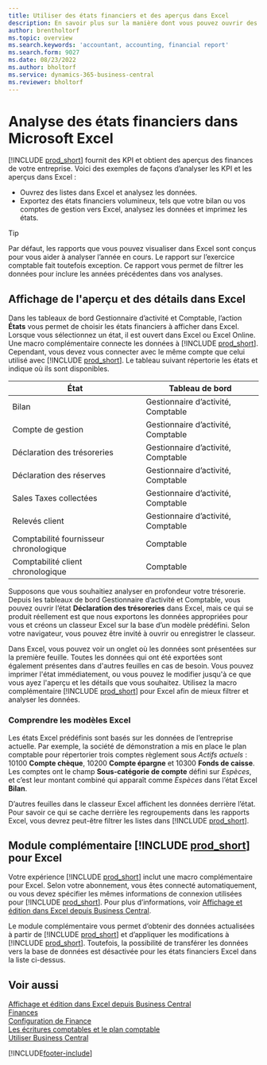 ```yaml
---
title: Utiliser des états financiers et des aperçus dans Excel
description: En savoir plus sur la manière dont vous pouvez ouvrir des états financiers dans Microsoft Excel à partir de Business Central pour une meilleure analyse.
author: brentholtorf
ms.topic: overview
ms.search.keywords: 'accountant, accounting, financial report'
ms.search.form: 9027
ms.date: 08/23/2022
ms.author: bholtorf
ms.service: dynamics-365-business-central
ms.reviewer: bholtorf
---
```

# <a name="analyzing-financial-statements-in-microsoft-excel"></a>Analyse des états financiers dans Microsoft Excel

[!INCLUDE [prod_short](includes/prod_short.md)] fournit des KPI et obtient des aperçus des finances de votre entreprise. Voici des exemples de façons d’analyser les KPI et les aperçus dans Excel :

* Ouvrez des listes dans Excel et analysez les données. 
* Exportez des états financiers volumineux, tels que votre bilan ou vos comptes de gestion vers Excel, analysez les données et imprimez les états.  

> [!TIP]
> Par défaut, les rapports que vous pouvez visualiser dans Excel sont conçus pour vous aider à analyser l’année en cours. Le rapport sur l’exercice comptable fait toutefois exception. Ce rapport vous permet de filtrer les données pour inclure les années précédentes dans vos analyses.

## <a name="getting-the-overview-and-the-details-in-excel"></a>Affichage de l'aperçu et des détails dans Excel

Dans les tableaux de bord Gestionnaire d’activité et Comptable, l’action **États** vous permet de choisir les états financiers à afficher dans Excel. Lorsque vous sélectionnez un état, il est ouvert dans Excel ou Excel Online. Une macro complémentaire connecte les données à [!INCLUDE [prod_short](includes/prod_short.md)]. Cependant, vous devez vous connecter avec le même compte que celui utilisé avec [!INCLUDE [prod_short](includes/prod_short.md)]. Le tableau suivant répertorie les états et indique où ils sont disponibles.  


|État  |Tableau de bord  |
|---------|---------|
|Bilan                 | Gestionnaire d’activité, Comptable |
|Compte de gestion              | Gestionnaire d’activité, Comptable |
|Déclaration des trésoreries       | Gestionnaire d’activité, Comptable |
|Déclaration des réserves| Gestionnaire d’activité, Comptable |
|Sales Taxes collectées         | Gestionnaire d’activité, Comptable |
|Relevés client           | Gestionnaire d’activité, Comptable |
|Comptabilité fournisseur chronologique         | Comptable |
|Comptabilité client chronologique      | Comptable |

Supposons que vous souhaitiez analyser en profondeur votre trésorerie. Depuis les tableaux de bord Gestionnaire d’activité et Comptable, vous pouvez ouvrir l’état **Déclaration des trésoreries** dans Excel, mais ce qui se produit réellement est que nous exportons les données appropriées pour vous et créons un classeur Excel sur la base d’un modèle prédéfini. Selon votre navigateur, vous pouvez être invité à ouvrir ou enregistrer le classeur.  

Dans Excel, vous pouvez voir un onglet où les données sont présentées sur la première feuille. Toutes les données qui ont été exportées sont également présentes dans d'autres feuilles en cas de besoin. Vous pouvez imprimer l'état immédiatement, ou vous pouvez le modifier jusqu'à ce que vous ayez l'aperçu et les détails que vous souhaitez. Utilisez la macro complémentaire [!INCLUDE [prod_short](includes/prod_short.md)] pour Excel afin de mieux filtrer et analyser les données.  

### <a name="understanding-the-excel-templates"></a>Comprendre les modèles Excel

Les états Excel prédéfinis sont basés sur les données de l’entreprise actuelle. Par exemple, la société de démonstration a mis en place le plan comptable pour répertorier trois comptes règlement sous *Actifs actuels* : 10100 **Compte chèque**, 10200 **Compte épargne** et 10300 **Fonds de caisse**. Les comptes ont le champ **Sous-catégorie de compte** défini sur *Espèces*, et c’est leur montant combiné qui apparaît comme *Espèces* dans l’état Excel **Bilan**.  

D’autres feuilles dans le classeur Excel affichent les données derrière l’état. Pour savoir ce qui se cache derrière les regroupements dans les rapports Excel, vous devrez peut-être filtrer les listes dans [!INCLUDE [prod_short](includes/prod_short.md)].  

## <a name="the--excel-add-in"></a>Module complémentaire [!INCLUDE [prod_short](includes/prod_short.md)] pour Excel

Votre expérience [!INCLUDE [prod_short](includes/prod_short.md)] inclut une macro complémentaire pour Excel. Selon votre abonnement, vous êtes connecté automatiquement, ou vous devez spécifier les mêmes informations de connexion utilisées pour [!INCLUDE [prod_short](includes/prod_short.md)]. Pour plus d’informations, voir [Affichage et édition dans Excel depuis Business Central](across-work-with-excel.md).  

Le module complémentaire vous permet d’obtenir des données actualisées à partir de [!INCLUDE [prod_short](includes/prod_short.md)] et d’appliquer les modifications à [!INCLUDE [prod_short](includes/prod_short.md)]. Toutefois, la possibilité de transférer les données vers la base de données est désactivée pour les états financiers Excel dans la liste ci-dessus.  

## <a name="see-also"></a>Voir aussi

[Affichage et édition dans Excel depuis Business Central](across-work-with-excel.md)  
[Finances](finance.md)  
[Configuration de Finance](finance-setup-finance.md)  
[Les écritures comptables et le plan comptable](finance-general-ledger.md)  
[Utiliser Business Central](ui-work-product.md)  


[!INCLUDE[footer-include](includes/footer-banner.md)]
